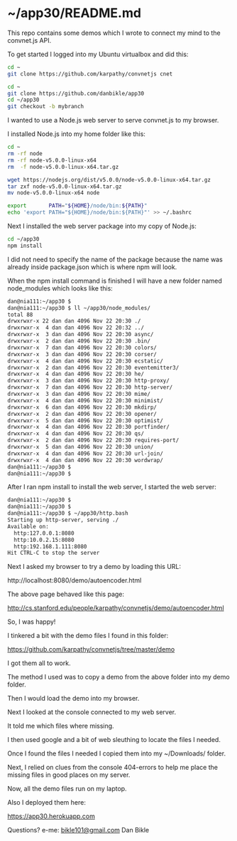 
# ~/app30/README.md

This repo contains some demos which I wrote to connect my mind to the convnet.js API.

To get started I logged into my Ubuntu virtualbox and did this:

```bash
cd ~
git clone https://github.com/karpathy/convnetjs cnet

cd ~
git clone https://github.com/danbikle/app30
cd ~/app30
git checkout -b mybranch
```

I wanted to use a Node.js web server to serve convnet.js to my browser.

I installed Node.js into my home folder like this:

```bash
cd ~
rm -rf node
rm -rf node-v5.0.0-linux-x64
rm  -f node-v5.0.0-linux-x64.tar.gz

wget https://nodejs.org/dist/v5.0.0/node-v5.0.0-linux-x64.tar.gz
tar zxf node-v5.0.0-linux-x64.tar.gz
mv node-v5.0.0-linux-x64 node

export       PATH="${HOME}/node/bin:${PATH}"
echo 'export PATH="${HOME}/node/bin:${PATH}"' >> ~/.bashrc
```

Next I installed the web server package into my copy of Node.js:

```bash
cd ~/app30
npm install
```

I did not need to specify the name of the package because the name was already inside package.json which is where npm will look.

When the npm install command is finished I will have a new folder named node_modules which looks like this:

```bash
dan@nia111:~/app30 $ 
dan@nia111:~/app30 $ ll ~/app30/node_modules/
total 88
drwxrwxr-x 22 dan dan 4096 Nov 22 20:30 ./
drwxrwxr-x  4 dan dan 4096 Nov 22 20:32 ../
drwxrwxr-x  3 dan dan 4096 Nov 22 20:30 async/
drwxrwxr-x  2 dan dan 4096 Nov 22 20:30 .bin/
drwxrwxr-x  7 dan dan 4096 Nov 22 20:30 colors/
drwxrwxr-x  3 dan dan 4096 Nov 22 20:30 corser/
drwxrwxr-x  4 dan dan 4096 Nov 22 20:30 ecstatic/
drwxrwxr-x  2 dan dan 4096 Nov 22 20:30 eventemitter3/
drwxrwxr-x  4 dan dan 4096 Nov 22 20:30 he/
drwxrwxr-x  3 dan dan 4096 Nov 22 20:30 http-proxy/
drwxrwxr-x  7 dan dan 4096 Nov 22 20:30 http-server/
drwxrwxr-x  3 dan dan 4096 Nov 22 20:30 mime/
drwxrwxr-x  4 dan dan 4096 Nov 22 20:30 minimist/
drwxrwxr-x  6 dan dan 4096 Nov 22 20:30 mkdirp/
drwxrwxr-x  2 dan dan 4096 Nov 22 20:30 opener/
drwxrwxr-x  5 dan dan 4096 Nov 22 20:30 optimist/
drwxrwxr-x  4 dan dan 4096 Nov 22 20:30 portfinder/
drwxrwxr-x  4 dan dan 4096 Nov 22 20:30 qs/
drwxrwxr-x  2 dan dan 4096 Nov 22 20:30 requires-port/
drwxrwxr-x  5 dan dan 4096 Nov 22 20:30 union/
drwxrwxr-x  4 dan dan 4096 Nov 22 20:30 url-join/
drwxrwxr-x  4 dan dan 4096 Nov 22 20:30 wordwrap/
dan@nia111:~/app30 $ 
dan@nia111:~/app30 $ 
```

After I ran npm install to install the web server,
I started the web server:

```bash
dan@nia111:~/app30 $ 
dan@nia111:~/app30 $ 
dan@nia111:~/app30 $ ~/app30/http.bash
Starting up http-server, serving ./
Available on:
  http:127.0.0.1:8080
  http:10.0.2.15:8080
  http:192.168.1.111:8080
Hit CTRL-C to stop the server
```

Next I asked my browser to try a demo by loading this URL:

http://localhost:8080/demo/autoencoder.html

The above page behaved like this page:

http://cs.stanford.edu/people/karpathy/convnetjs/demo/autoencoder.html

So, I was happy!

I tinkered a bit with the demo files I found in this folder:

https://github.com/karpathy/convnetjs/tree/master/demo

I got them all to work.

The method I used was to copy a demo from the above folder into my demo folder.

Then I would load the demo into my browser.

Next I looked at the console connected to my web server.

It told me which files where missing.

I then used google and a bit of web sleuthing to locate the files I needed.

Once I found the files I needed I copied them into my ~/Downloads/ folder.

Next, I relied on clues from the console 404-errors to help me place the missing files in good places on my server.

Now, all the demo files run on my laptop.

Also I deployed them here:

https://app30.herokuapp.com

Questions?
e-me: bikle101@gmail.com
Dan Bikle
